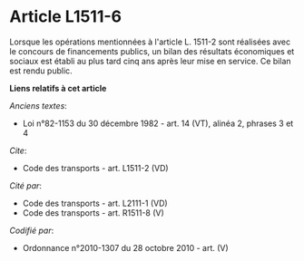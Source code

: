 # Article L1511-6

Lorsque les opérations mentionnées à l'article L. 1511-2 sont réalisées avec le concours de financements publics, un bilan
des résultats économiques et sociaux est établi au plus tard cinq ans après leur mise en service. Ce bilan est rendu public.

**Liens relatifs à cet article**

_Anciens textes_:

  - Loi n°82-1153 du 30 décembre 1982 - art. 14 (VT), alinéa 2, phrases 3 et 4

_Cite_:

  - Code des transports - art. L1511-2 (VD)

_Cité par_:

  - Code des transports - art. L2111-1 (VD)
  - Code des transports - art. R1511-8 (V)

_Codifié par_:

  - Ordonnance n°2010-1307 du 28 octobre 2010 - art. (V)
